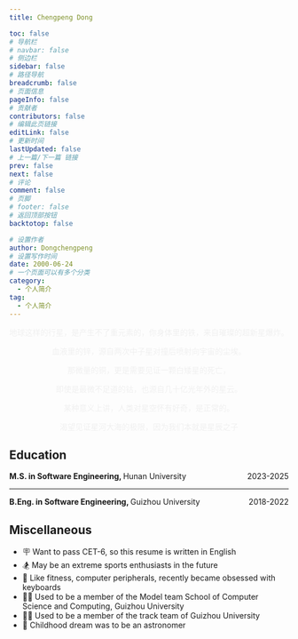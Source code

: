 ```yaml
---
title: Chengpeng Dong

toc: false
# 导航栏
# navbar: false
# 侧边栏
sidebar: false
# 路径导航
breadcrumb: false
# 页面信息
pageInfo: false
# 贡献者
contributors: false
# 编辑此页链接
editLink: false
# 更新时间
lastUpdated: false
# 上一篇/下一篇 链接
prev: false
next: false
# 评论
comment: false
# 页脚
# footer: false
# 返回顶部按钮
backtotop: false

# 设置作者
author: Dongchengpeng
# 设置写作时间
date: 2000-06-24
# 一个页面可以有多个分类
category:
  - 个人简介
tag:
  - 个人简介
---
```


<!-- <div style="float: left;display: flex;flex-wrap: wrap;width: 75%;justify-content: space-between;">
    <div style="width: 45%;font-weight: 500;color: #4c4c4c;font-size: 14px;margin: 5px;">姓名： 吴彦祖</div>
    <div style="width: 45%;font-weight: 500;color: #4c4c4c;font-size: 14px;margin: 5px;">出生年月： 1988-8</div>
    <div style="width: 45%;font-weight: 500;color: #4c4c4c;font-size: 14px;margin: 5px;">电话： 13888888888</div>
    <div style="width: 45%;font-weight: 500;color: #4c4c4c;font-size: 14px;margin: 5px;">邮箱： wuyanzu@qq.com</div>
</div>
<div>
    <div style="float: right;margin-right: 10px;">
        <img src=""  width="100px" height="140px" style="box-shadow: 5px 5px 5px rgba(0,0,0,.5);">
    </div>
</div> -->

<div style="text-align:center;color:#f0f0f0; background-image: url('assets/intro/star.jpg'); opacity: 1; background-size: 400px">

地球这样的行星，是产生不了重元素的，你身体里的铁，来自璀璨的超新星爆炸。

血液里的锌，源自两次中子星对撞后喷射向宇宙的尘埃。

那微量的铜，更是需要见证一颗白矮星的死亡，

即使是最微不足道的钴，也源自几十亿光年外的星云。

某种意义上讲，人类对星空怀有好奇，是正常的。

渴望见证星河大海的极限，因为我们本就是星辰之子  
  
</div>

## Education

<div style="display: grid;grid-template-columns: repeat(4, 1fr); grid-gap: 2px;">
  <div style="grid-column: span 3 / auto;"><strong>M.S. in Software Engineering, </strong> Hunan University</div>
  <div style="text-align: right">2023-2025</div>
</div>

---

<div style="display: grid;grid-template-columns: repeat(4, 1fr); grid-gap: 2px;">
  <div style="grid-column: span 3/ auto;"><strong>B.Eng. in Software Engineering, </strong> Guizhou University</div>
  <div style="text-align: right">2018-2022</div>
</div>

## Miscellaneous

- 🪧 Want to pass CET-6, so this resume is written in English
- 🏂 May be an extreme sports enthusiasts in the future
- 💪 Like fitness, computer peripherals, recently became obsessed with keyboards
- 🧍‍♂️ Used to be a member of the Model team School of Computer Science and Computing, Guizhou University
- 🏃‍♂️ Used to be a member of the track team of Guizhou University
- :telescope: Childhood dream was to be an astronomer
